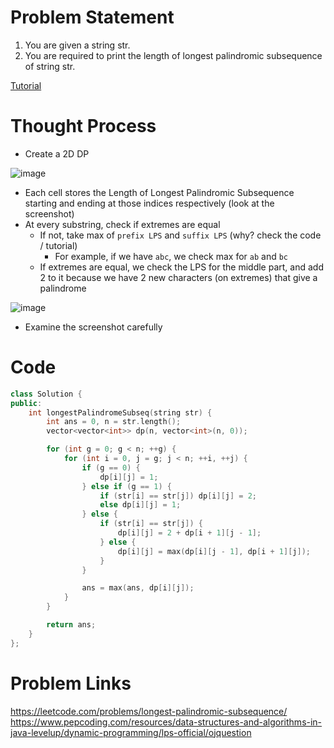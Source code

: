 # Problem Statement
1. You are given a string str.
2. You are required to print the length of longest palindromic subsequence of string str.

[Tutorial](https://www.youtube.com/watch?v=RiNzHfoA2Lo&list=PL-Jc9J83PIiEZvXCn-c5UIBvfT8dA-8EG&index=17)

# Thought Process
- Create a 2D DP

![image](https://user-images.githubusercontent.com/10897423/134154294-d78abbf8-e658-4628-b947-96bb1ac1e1e2.png)

- Each cell stores the Length of Longest Palindromic Subsequence starting and ending at those indices respectively (look at the screenshot)
- At every substring, check if extremes are equal
  - If not, take max of `prefix LPS` and `suffix LPS` (why? check the code / tutorial)
    - For example, if we have `abc`, we check max for `ab` and `bc`
  - If extremes are equal, we check the LPS for the middle part, and add 2 to it because we have 2 new characters (on extremes) that give a palindrome

![image](https://user-images.githubusercontent.com/10897423/134156989-d6f46046-f7de-4491-8365-628c93a6cea2.png)


- Examine the screenshot carefully

# Code
```cpp
class Solution {
public:
    int longestPalindromeSubseq(string str) {
        int ans = 0, n = str.length();
        vector<vector<int>> dp(n, vector<int>(n, 0));

        for (int g = 0; g < n; ++g) {
            for (int i = 0, j = g; j < n; ++i, ++j) {
                if (g == 0) {
                    dp[i][j] = 1;
                } else if (g == 1) {
                    if (str[i] == str[j]) dp[i][j] = 2;
                    else dp[i][j] = 1;
                } else {
                    if (str[i] == str[j]) {
                        dp[i][j] = 2 + dp[i + 1][j - 1];
                    } else {
                        dp[i][j] = max(dp[i][j - 1], dp[i + 1][j]);
                    }
                }

                ans = max(ans, dp[i][j]);
            }
        }

        return ans;
    }
};
```

# Problem Links
https://leetcode.com/problems/longest-palindromic-subsequence/  
https://www.pepcoding.com/resources/data-structures-and-algorithms-in-java-levelup/dynamic-programming/lps-official/ojquestion